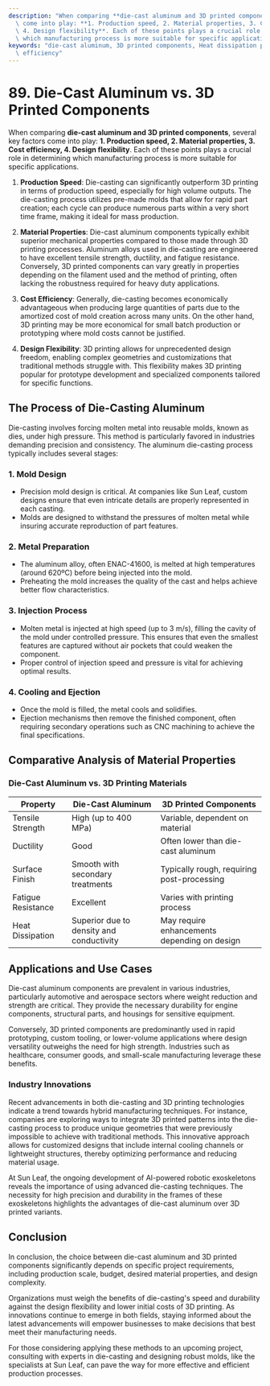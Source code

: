 ```yaml
---
description: "When comparing **die-cast aluminum and 3D printed components**, several key factors\
  \ come into play: **1. Production speed, 2. Material properties, 3. Cost efficiency,\
  \ 4. Design flexibility**. Each of these points plays a crucial role in determining\
  \ which manufacturing process is more suitable for specific applications. "
keywords: "die-cast aluminum, 3D printed components, Heat dissipation performance, Heat dissipation\
  \ efficiency"
---
```

# 89. Die-Cast Aluminum vs. 3D Printed Components  

When comparing **die-cast aluminum and 3D printed components**, several key factors come into play: **1. Production speed, 2. Material properties, 3. Cost efficiency, 4. Design flexibility**. Each of these points plays a crucial role in determining which manufacturing process is more suitable for specific applications. 

1. **Production Speed**: Die-casting can significantly outperform 3D printing in terms of production speed, especially for high volume outputs. The die-casting process utilizes pre-made molds that allow for rapid part creation; each cycle can produce numerous parts within a very short time frame, making it ideal for mass production.

2. **Material Properties**: Die-cast aluminum components typically exhibit superior mechanical properties compared to those made through 3D printing processes. Aluminum alloys used in die-casting are engineered to have excellent tensile strength, ductility, and fatigue resistance. Conversely, 3D printed components can vary greatly in properties depending on the filament used and the method of printing, often lacking the robustness required for heavy duty applications.

3. **Cost Efficiency**: Generally, die-casting becomes economically advantageous when producing large quantities of parts due to the amortized cost of mold creation across many units. On the other hand, 3D printing may be more economical for small batch production or prototyping where mold costs cannot be justified.

4. **Design Flexibility**: 3D printing allows for unprecedented design freedom, enabling complex geometries and customizations that traditional methods struggle with. This flexibility makes 3D printing popular for prototype development and specialized components tailored for specific functions.

## **The Process of Die-Casting Aluminum**

Die-casting involves forcing molten metal into reusable molds, known as dies, under high pressure. This method is particularly favored in industries demanding precision and consistency. The aluminum die-casting process typically includes several stages:

### **1. Mold Design**
   - Precision mold design is critical. At companies like Sun Leaf, custom designs ensure that even intricate details are properly represented in each casting.
   - Molds are designed to withstand the pressures of molten metal while insuring accurate reproduction of part features.

### **2. Metal Preparation**
   - The aluminum alloy, often ENAC-41600, is melted at high temperatures (around 620ºC) before being injected into the mold.
   - Preheating the mold increases the quality of the cast and helps achieve better flow characteristics.

### **3. Injection Process**
   - Molten metal is injected at high speed (up to 3 m/s), filling the cavity of the mold under controlled pressure. This ensures that even the smallest features are captured without air pockets that could weaken the component.
   - Proper control of injection speed and pressure is vital for achieving optimal results.

### **4. Cooling and Ejection**
   - Once the mold is filled, the metal cools and solidifies. 
   - Ejection mechanisms then remove the finished component, often requiring secondary operations such as CNC machining to achieve the final specifications.

## **Comparative Analysis of Material Properties**

### **Die-Cast Aluminum vs. 3D Printing Materials**

| Property              | Die-Cast Aluminum             | 3D Printed Components         |
|----------------------|-------------------------------|-------------------------------|
| Tensile Strength      | High (up to 400 MPa)         | Variable, dependent on material |
| Ductility            | Good                          | Often lower than die-cast aluminum |
| Surface Finish       | Smooth with secondary treatments | Typically rough, requiring post-processing |
| Fatigue Resistance    | Excellent                     | Varies with printing process    |
| Heat Dissipation     | Superior due to density and conductivity | May require enhancements depending on design |

## **Applications and Use Cases**

Die-cast aluminum components are prevalent in various industries, particularly automotive and aerospace sectors where weight reduction and strength are critical. They provide the necessary durability for engine components, structural parts, and housings for sensitive equipment.

Conversely, 3D printed components are predominantly used in rapid prototyping, custom tooling, or lower-volume applications where design versatility outweighs the need for high strength. Industries such as healthcare, consumer goods, and small-scale manufacturing leverage these benefits.

### **Industry Innovations**

Recent advancements in both die-casting and 3D printing technologies indicate a trend towards hybrid manufacturing techniques. For instance, companies are exploring ways to integrate 3D printed patterns into the die-casting process to produce unique geometries that were previously impossible to achieve with traditional methods. This innovative approach allows for customized designs that include internal cooling channels or lightweight structures, thereby optimizing performance and reducing material usage.

At Sun Leaf, the ongoing development of AI-powered robotic exoskeletons reveals the importance of using advanced die-casting techniques. The necessity for high precision and durability in the frames of these exoskeletons highlights the advantages of die-cast aluminum over 3D printed variants.

## **Conclusion**

In conclusion, the choice between die-cast aluminum and 3D printed components significantly depends on specific project requirements, including production scale, budget, desired material properties, and design complexity. 

Organizations must weigh the benefits of die-casting's speed and durability against the design flexibility and lower initial costs of 3D printing. As innovations continue to emerge in both fields, staying informed about the latest advancements will empower businesses to make decisions that best meet their manufacturing needs. 

For those considering applying these methods to an upcoming project, consulting with experts in die-casting and designing robust molds, like the specialists at Sun Leaf, can pave the way for more effective and efficient production processes.
